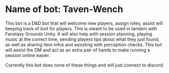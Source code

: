 # Name of bot: Taven-Wench

This bot is a D&D bot that will welcome new players, assign roles, assist will keeping track of loot for players.
This is meant to be used in tandem with Fanstasy Grounds Unity. It will also help with session planning, playing 
music at the correct time, sending players tips about what they just found, as well as sharing item infos and 
assisting with perception checks. This bot will assist the DM and act as an extra pair of hands to make running
a session online easier. 

Currently this bot does none of these things and will just connect to discord. 
